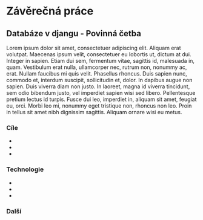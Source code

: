 # Závěrečná práce
## Databáze v djangu - Povinná četba
Lorem ipsum dolor sit amet, consectetuer adipiscing elit. Aliquam erat volutpat. Maecenas ipsum velit, consectetuer eu lobortis ut, dictum at dui. Integer in sapien. Etiam dui sem, fermentum vitae, sagittis id, malesuada in, quam. Vestibulum erat nulla, ullamcorper nec, rutrum non, nonummy ac, erat. Nullam faucibus mi quis velit. Phasellus rhoncus. Duis sapien nunc, commodo et, interdum suscipit, sollicitudin et, dolor. In dapibus augue non sapien. Duis viverra diam non justo. In laoreet, magna id viverra tincidunt, sem odio bibendum justo, vel imperdiet sapien wisi sed libero. Pellentesque pretium lectus id turpis. Fusce dui leo, imperdiet in, aliquam sit amet, feugiat eu, orci. Morbi leo mi, nonummy eget tristique non, rhoncus non leo. Proin in tellus sit amet nibh dignissim sagittis. Aliquam ornare wisi eu metus.
### Cíle
-
-
-
### Technologie
-
-
-
### Další
